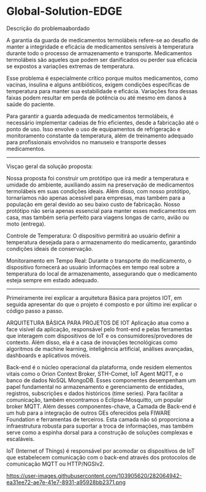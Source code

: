 # Global-Solution-EDGE

Descrição do problemaabordado

A garantia da guarda de medicamentos termolábeis refere-se ao desafio de manter a integridade e eficácia de medicamentos sensíveis à temperatura durante todo o processo de armazenamento e transporte. Medicamentos termolábeis são aqueles que podem ser danificados ou perder sua eficácia se expostos a variações extremas de temperatura.

Esse problema é especialmente crítico porque muitos medicamentos, como vacinas, insulina e alguns antibióticos, exigem condições específicas de temperatura para manter sua estabilidade e eficácia. Variações fora dessas faixas podem resultar em perda de potência ou até mesmo em danos à saúde do paciente.

Para garantir a guarda adequada de medicamentos termolábeis, é necessário implementar cadeias de frio eficientes, desde a fabricação até o ponto de uso. Isso envolve o uso de equipamentos de refrigeração e monitoramento constante da temperatura, além de treinamento adequado para profissionais envolvidos no manuseio e transporte desses medicamentos.

--------------------------------------------------------------------------------------------------------------------------------------------------------------------------------

Visçao geral da solução proposta:

Nossa proposta foi construir um protótipo que irá medir a temperatura e umidade do ambiente, auxiliando assim na preservação de medicamentos termolábeis em suas condições ideais. Além disso, com nosso protótipo, tornaríamos não apenas acessível para empresas, mas também para a população em geral devido ao seu baixo custo de fabricação. Nosso protótipo não seria apenas essencial para manter esses medicamentos em casa, mas também seria perfeito para viagens longas de carro, avião ou moto (entrega).

Controle de Temperatura: O dispositivo permitirá ao usuário definir a temperatura desejada para o armazenamento do medicamento, garantindo condições ideais de conservação. 

Monitoramento em Tempo Real: Durante o transporte do medicamento, o dispositivo fornecerá ao usuário informações em tempo real sobre a temperatura do local de armazenamento, assegurando que o medicamento esteja sempre em estado adequado. 

--------------------------------------------------------------------------------------------------------------------------------------------------------------------------------

Primeiramente irei explicar a arquitetura Básica para projetos IOT, em seguida apresentar do que o projeto é composto e por último irei explicar o código passo a passo.

ARQUITETURA BÁSICA PARA PROJETOS DE IOT Aplicação atua como a face visível da aplicação, responsável pelo front-end e pelas ferramentas que interagem com dispositivos de IoT e os consumidores/provedores de contexto. Além disso, ela é a casa de inovações tecnológicas como algoritmos de machine learning, inteligência artificial, análises avançadas, dashboards e aplicativos móveis.

Back-end é o núcleo operacional da plataforma, onde residem elementos vitais como o Orion Context Broker, STH-Comet, IoT Agent MQTT, e o banco de dados NoSQL MongoDB. Esses componentes desempenham um papel fundamental no armazenamento e gerenciamento de entidades, registros, subscrições e dados históricos (time series). Para facilitar a comunicação, também encontramos o Eclipse-Mosquitto, um popular broker MQTT. Além desses componentes-chave, a Camada de Back-end é um hub para a integração de outros GEs oferecidos pela FIWARE Foundation e ferramentas de terceiros. Esta camada não só proporciona a infraestrutura robusta para suportar a troca de informações, mas também serve como a espinha dorsal para a construção de soluções complexas e escaláveis.

IoT (Internet of Things) é responsável por acomodar os dispositivos de IoT que estabelecem comunicação com o back-end através dos protocolos de comunicação MQTT ou HTTP/NGSIv2.

https://user-images.githubusercontent.com/103905620/282064942-ea31ee72-ae7e-41e7-8931-a95928bb2371.png

